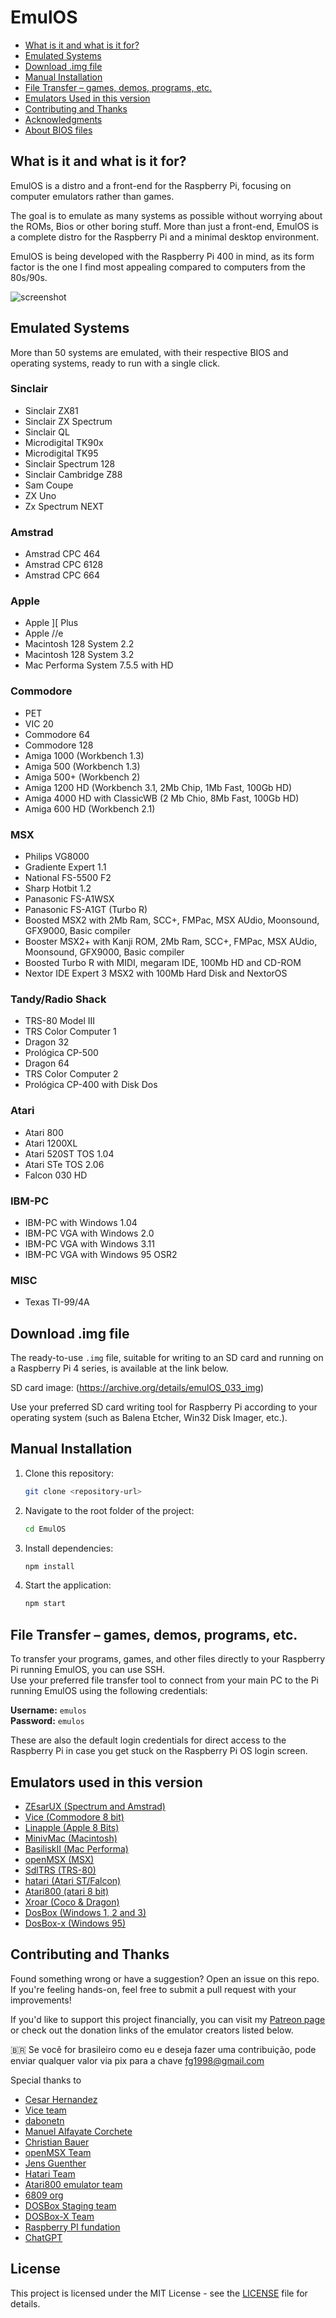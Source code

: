 
# EmulOS  

* [What is it and what is it for?](#what-is-it-and-what-is-it-for)
* [Emulated Systems](#emulated-systems)
* [Download .img file](#download-img-file)
* [Manual Installation](#manual-installation)
* [File Transfer – games, demos, programs, etc.](#file-transfer--games-demos-programs-etc)
* [Emulators Used in this version](#emulators-used-in-this-version)
* [Contributing and Thanks](#contributing-and-thanks)
* [Acknowledgments](#acknowledgments)
* [About BIOS files](#aboutbios)



## What is it and what is it for?

EmulOS is a distro and a front-end for the Raspberry Pi, focusing on computer emulators rather than games.

The goal is to emulate as many systems as possible without worrying about the ROMs, Bios or other boring stuff. More than just a front-end, EmulOS is a complete distro for the Raspberry Pi and a minimal desktop environment.

EmulOS is being developed with the Raspberry Pi 400 in mind, as its form factor is the one I find most appealing compared to computers from the 80s/90s.

![screenshot](https://github.com/fg1998/emulOS/blob/main/screenshot.png)



## Emulated Systems

More than 50 systems are emulated, with their respective BIOS and operating systems, ready to run with a single click.

### Sinclair
* Sinclair ZX81
* Sinclair ZX Spectrum
* Sinclair QL
* Microdigital TK90x
* Microdigital TK95
* Sinclair Spectrum 128
* Sinclair Cambridge Z88
* Sam Coupe
* ZX Uno
* Zx Spectrum NEXT
### Amstrad
* Amstrad CPC 464
* Amstrad CPC 6128
* Amstrad CPC 664
### Apple
* Apple ][ Plus
* Apple //e
* Macintosh 128 System 2.2
* Macintosh 128 System 3.2
* Mac Performa System 7.5.5 with HD
### Commodore
* PET
* VIC 20
* Commodore 64
* Commodore 128
* Amiga 1000 (Workbench 1.3)
* Amiga 500 (Workbench 1.3)
* Amiga 500+ (Workbench 2)
* Amiga 1200 HD (Workbench 3.1, 2Mb Chip, 1Mb Fast, 100Gb HD)
* Amiga 4000 HD with ClassicWB (2 Mb Chio, 8Mb Fast, 100Gb HD)
* Amiga 600 HD (Workbench 2.1)
### MSX
* Philips VG8000
* Gradiente Expert 1.1
* National FS-5500 F2
* Sharp Hotbit 1.2
* Panasonic FS-A1WSX
* Panasonic FS-A1GT (Turbo R)
* Boosted MSX2 with 2Mb Ram, SCC+, FMPac, MSX AUdio, Moonsound, GFX9000, Basic compiler
* Booster MSX2+ with Kanji ROM, 2Mb Ram, SCC+, FMPac, MSX AUdio, Moonsound, GFX9000, Basic compiler
* Boosted Turbo R with MIDI, megaram IDE, 100Mb HD and CD-ROM
* Nextor IDE Expert 3 MSX2 with 100Mb Hard Disk and NextorOS
### Tandy/Radio Shack
* TRS-80 Model III
* TRS Color Computer 1
* Dragon 32
* Prológica CP-500
* Dragon 64
* TRS Color Computer 2
* Prológica CP-400 with Disk Dos
### Atari
* Atari 800
* Atari 1200XL
* Atari 520ST TOS 1.04
* Atari STe TOS 2.06
* Falcon 030 HD
### IBM-PC
* IBM-PC with Windows 1.04
* IBM-PC VGA with Windows 2.0
* IBM-PC VGA with Windows 3.11
* IBM-PC VGA with Windows 95 OSR2
### MISC
* Texas TI-99/4A




## Download .img file

The ready-to-use `.img` file, suitable for writing to an SD card and running on a Raspberry Pi 4 series, is available at the link below.  

SD card image: (https://archive.org/details/emulOS_033_img)


Use your preferred SD card writing tool for Raspberry Pi according to your operating system (such as Balena Etcher, Win32 Disk Imager, etc.).




## Manual Installation

1. Clone this repository:
   ```bash
   git clone <repository-url>
   ```

2. Navigate to the root folder of the project:
   ```bash
   cd EmulOS
   ```

3. Install dependencies:
   ```bash
   npm install
   ```

4. Start the application:
   ```bash
   npm start
   ```



## File Transfer – games, demos, programs, etc.

To transfer your programs, games, and other files directly to your Raspberry Pi running EmulOS, you can use SSH.  
Use your preferred file transfer tool to connect from your main PC to the Pi running EmulOS using the following credentials:

**Username:** `emulos`  
**Password:** `emulos`

These are also the default login credentials for direct access to the Raspberry Pi in case you get stuck on the Raspberry Pi OS login screen.



## Emulators used in this version
* [ZEsarUX (Spectrum and Amstrad)](https://github.com/chernandezba/zesarux)
* [Vice (Commodore 8 bit)](https://vice-emu.sourceforge.io)
* [Linapple (Apple 8 Bits)](https://github.com/dabonetn/linapple-pie.git)
* [MinivMac (Macintosh)](https://github.com/vanfanel/minivmac_sdl2.git)
* [BasiliskII (Mac Performa)](https://github.com/cebix/macemu)
* [openMSX (MSX)](https://github.com/openMSX/openMSX.git)
* [SdlTRS (TRS-80)](https://gitlab.com/jengun/sdltrs.git)
* [hatari (Atari ST/Falcon)](https://www.hatari-emu.org)
* [Atari800 (atari 8 bit)](https://github.com/atari800/atari800/)
* [Xroar (Coco & Dragon)](https://www.6809.org.uk/xroar/)
* [DosBox (Windows 1, 2 and 3)](https://www.dosbox-staging.org)
* [DosBox-x (Windows 95)](https://dosbox-x.com)



## Contributing and Thanks

Found something wrong or have a suggestion? Open an issue on this repo.  
If you're feeling hands-on, feel free to submit a pull request with your improvements!

If you'd like to support this project financially, you can visit my [Patreon page](https://www.patreon.com/c/fg1998) or check out the donation links of the emulator creators listed below.

🇧🇷 Se você for brasileiro como eu e deseja fazer uma contribuição, pode enviar qualquer valor via pix para a chave fg1998@gmail.com


Special thanks to

* [Cesar Hernandez](https://github.com/chernandezba/zesarux)
* [Vice team](https://vice-emu.sourceforge.io/index.html#developers)
* [dabonetn](https://github.com/dabonetn)
* [Manuel Alfayate Corchete](https://github.com/vanfanel)
* [Christian Bauer](https://github.com/cebix)
* [openMSX Team](https://openmsx.org)
* [Jens Guenther](https://gitlab.com/jengun)
* [Hatari Team](https://www.hatari-emu.org)
* [Atari800 emulator team](https://github.com/atari800)
* [6809 org](https://www.6809.org.uk/xroar/)
* [DOSBox Staging team](https://www.dosbox-staging.org/about/)
* [DOSBox-X Team](https://dosbox-x.com)
* [Raspberry PI fundation](https://www.raspberrypi.com)
* [ChatGPT](https://chatgpt.com)


## License

This project is licensed under the MIT License - see the [LICENSE](LICENSE) file for details.
